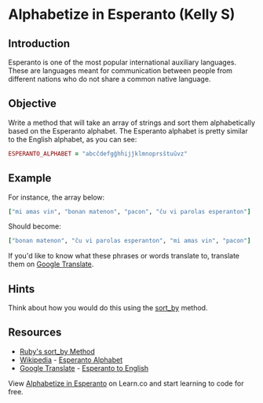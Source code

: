 

# Alphabetize in Esperanto (Kelly S)

## Introduction

Esperanto is one of the most popular international auxiliary languages. These are languages meant for communication between people from different nations who do not share a common native language.

## Objective

Write a method that will take an array of strings and sort them alphabetically based on the Esperanto alphabet. The Esperanto alphabet is pretty similar to the English alphabet, as you can see:

```ruby
ESPERANTO_ALPHABET = "abcĉdefgĝhĥijĵklmnoprsŝtuŭvz"
```

## Example

For instance, the array below:

```ruby
["mi amas vin", "bonan matenon", "pacon", "ĉu vi parolas esperanton"]
```
Should become:

```ruby
["bonan matenon", "ĉu vi parolas esperanton", "mi amas vin", "pacon"]
```

If you'd like to know what these phrases or words translate to, translate them on [Google Translate](https://translate.google.com/#eo/en/).

## Hints

Think about how you would do this using the [sort_by](http://ruby-doc.org/core-2.2.0/Enumerable.html#method-i-sort_by) method.

## Resources

* [Ruby's sort_by Method](http://ruby-doc.org/core-2.2.0/Enumerable.html#method-i-sort_by)
* [Wikipedia](http://en.wikipedia.org/) - [Esperanto Alphabet](http://en.wikipedia.org/wiki/Esperanto#Alphabet)
* [Google Translate](https://translate.google.com/) - [Esperanto to English](https://translate.google.com/#eo/en/)

<p data-visibility='hidden'>View <a href='https://learn.co/lessons/alphabetize-in-esperanto' title='Alphabetize in Esperanto'>Alphabetize in Esperanto</a> on Learn.co and start learning to code for free.</p>
